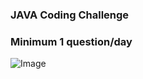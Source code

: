 ### JAVA Coding Challenge 
### Minimum 1 question/day

![Image](https://tse1.mm.bing.net/th?id=OIP.wLaxgaK-zgcvSMSZyGYyjQHaE8&pid=Api&P=0&h=180 "Hello")